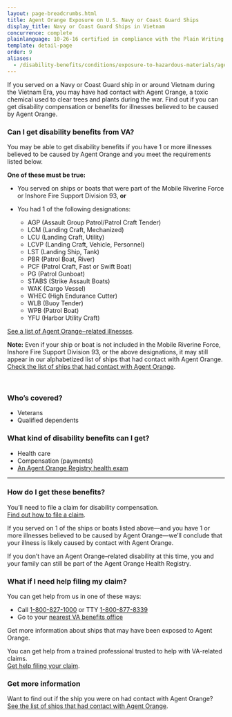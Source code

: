 ```yaml
---
layout: page-breadcrumbs.html
title: Agent Orange Exposure on U.S. Navy or Coast Guard Ships
display_title: Navy or Coast Guard Ships in Vietnam
concurrence: complete
plainlanguage: 10-26-16 certified in compliance with the Plain Writing Act
template: detail-page
order: 9
aliases:
  - /disability-benefits/conditions/exposure-to-hazardous-materials/agent-orange/navy-coast-guard/
---
```


<div class="va-introtext">

If you served on a Navy or Coast Guard ship in or around Vietnam during the Vietnam Era, you may have had contact with Agent Orange, a toxic chemical used to clear trees and plants during the war. Find out if you can get disability compensation or benefits for illnesses believed to be caused by Agent Orange.

</div>

<div class="feature" markdown="1">

### Can I get disability benefits from VA?

You may be able to get disability benefits if you have 1 or more illnesses believed to be caused by Agent Orange and you meet the requirements listed below.

**One of these must be true:**
- You served on ships or boats that were part of the Mobile Riverine Force or Inshore Fire Support Division 93, **or**
- You had 1 of the following designations:

  - AGP (Assault Group Patrol/Patrol Craft Tender)
  - LCM (Landing Craft, Mechanized)
  - LCU (Landing Craft, Utility)
  - LCVP (Landing Craft, Vehicle, Personnel)
  - LST (Landing Ship, Tank)
  - PBR (Patrol Boat, River)
  - PCF (Patrol Craft, Fast or Swift Boat)
  - PG (Patrol Gunboat)
  - STABS (Strike Assault Boats)
  - WAK (Cargo Vessel)
  - WHEC (High Endurance Cutter)
  - WLB (Buoy Tender)
  - WPB (Patrol Boat)
  - YFU (Harbor Utility Craft)

[See a list of Agent Orange‒related illnesses](/disability/eligibility/hazardous-materials-exposure/agent-orange/related-diseases/).

**Note:** Even if your ship or boat is not included in the Mobile Riverine Force, Inshore Fire Support Division 93, or the above designations, it may still appear in our alphabetized list of ships that had contact with Agent Orange.<br>
[Check the list of ships that had contact with Agent Orange](https://www.publichealth.va.gov/exposures/agentorange/shiplist/list.asp).

<br>

### Who’s covered?

- Veterans
- Qualified dependents

</div>

### What kind of disability benefits can I get?

- Health care
- Compensation (payments)
- [An Agent Orange Registry health exam](/disability/eligibility/hazardous-materials-exposure/agent-orange/registry-health-exam/)

-----

### How do I get these benefits?

You’ll need to file a claim for disability compensation.<br>
[Find out how to file a claim](/disability/how-to-file-claim/).

If you served on 1 of the ships or boats listed above—and you have 1 or more illnesses believed to be caused by Agent Orange—we’ll conclude that your illness is likely caused by contact with Agent Orange.

If you don’t have an Agent Orange–related disability at this time, you and your family can still be part of the Agent Orange Health Registry.

### What if I need help filing my claim?
You can get help from us in one of these ways:
- Call <a href="tel:+1-800-827-1000">1-800-827-1000</a> or TTY <a href="tel:+18008778339">1-800-877-8339</a>
- Go to your [nearest VA benefits office](/find-locations/)

Get more information about ships that may have been exposed to Agent Orange.

You can get help from a trained professional trusted to help with VA-related claims. <br>
[Get help filing your claim](/disability/get-help-filing-claim/).

### Get more information
Want to find out if the ship you were on had contact with Agent Orange?<br>
[See the list of ships that had contact with Agent Orange](http://www.publichealth.va.gov/exposures/agentorange/shiplist/#sthash.EuQ8JwEx.dpuf).
